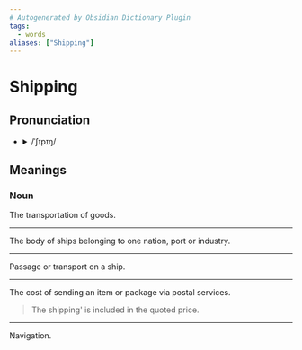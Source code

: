 ```yaml
---
# Autogenerated by Obsidian Dictionary Plugin
tags:
  - words
aliases: ["Shipping"]
---
```


# Shipping

## Pronunciation

- <details><summary>/ˈʃɪpɪŋ/</summary><audio controls><source src="https://api.dictionaryapi.dev/media/pronunciations/en/shipping-uk.mp3"></audio></details>

## Meanings

### Noun

The transportation of goods.

---

The body of ships belonging to one nation, port or industry.

---

Passage or transport on a ship.

---

The cost of sending an item or package via postal services.

> The shipping' is included in the quoted price.

---

Navigation.



## 


